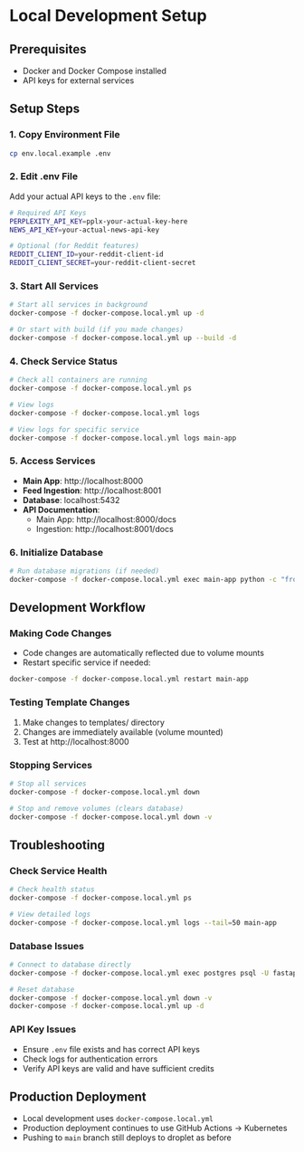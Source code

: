 # Local Development Setup

## Prerequisites
- Docker and Docker Compose installed
- API keys for external services

## Setup Steps

### 1. Copy Environment File
```bash
cp env.local.example .env
```

### 2. Edit .env File
Add your actual API keys to the `.env` file:
```bash
# Required API Keys
PERPLEXITY_API_KEY=pplx-your-actual-key-here
NEWS_API_KEY=your-actual-news-api-key

# Optional (for Reddit features)
REDDIT_CLIENT_ID=your-reddit-client-id
REDDIT_CLIENT_SECRET=your-reddit-client-secret
```

### 3. Start All Services
```bash
# Start all services in background
docker-compose -f docker-compose.local.yml up -d

# Or start with build (if you made changes)
docker-compose -f docker-compose.local.yml up --build -d
```

### 4. Check Service Status
```bash
# Check all containers are running
docker-compose -f docker-compose.local.yml ps

# View logs
docker-compose -f docker-compose.local.yml logs

# View logs for specific service
docker-compose -f docker-compose.local.yml logs main-app
```

### 5. Access Services
- **Main App**: http://localhost:8000
- **Feed Ingestion**: http://localhost:8001
- **Database**: localhost:5432
- **API Documentation**: 
  - Main App: http://localhost:8000/docs
  - Ingestion: http://localhost:8001/docs

### 6. Initialize Database
```bash
# Run database migrations (if needed)
docker-compose -f docker-compose.local.yml exec main-app python -c "from shared.database.connection import init_database; init_database()"
```

## Development Workflow

### Making Code Changes
- Code changes are automatically reflected due to volume mounts
- Restart specific service if needed:
```bash
docker-compose -f docker-compose.local.yml restart main-app
```

### Testing Template Changes
1. Make changes to templates/ directory
2. Changes are immediately available (volume mounted)
3. Test at http://localhost:8000

### Stopping Services
```bash
# Stop all services
docker-compose -f docker-compose.local.yml down

# Stop and remove volumes (clears database)
docker-compose -f docker-compose.local.yml down -v
```

## Troubleshooting

### Check Service Health
```bash
# Check health status
docker-compose -f docker-compose.local.yml ps

# View detailed logs
docker-compose -f docker-compose.local.yml logs --tail=50 main-app
```

### Database Issues
```bash
# Connect to database directly
docker-compose -f docker-compose.local.yml exec postgres psql -U fastapi -d briefings_feed

# Reset database
docker-compose -f docker-compose.local.yml down -v
docker-compose -f docker-compose.local.yml up -d
```

### API Key Issues
- Ensure `.env` file exists and has correct API keys
- Check logs for authentication errors
- Verify API keys are valid and have sufficient credits

## Production Deployment
- Local development uses `docker-compose.local.yml`
- Production deployment continues to use GitHub Actions → Kubernetes
- Pushing to `main` branch still deploys to droplet as before

